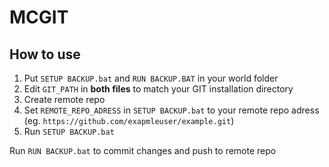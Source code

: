 # MCGIT
## How to use
1. Put `SETUP BACKUP.bat` and `RUN BACKUP.BAT` in your world folder
2. Edit `GIT_PATH` in **both files** to match your GIT installation directory
3. Create remote repo
4. Set `REMOTE_REPO_ADRESS` in `SETUP BACKUP.bat` to your remote repo adress (eg. `https://github.com/exapmleuser/example.git`)
5. Run `SETUP BACKUP.bat`

Run `RUN BACKUP.bat` to commit changes and push to remote repo